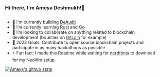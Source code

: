### Hi there, I'm Ameya Deshmukh!👋 



## 
- 🔭 I'm currently building [DeAudit](https://github.com/arihantbansal/deaudit)
- 🌱 I’m currently learning [Rust](https://www.rust-lang.org/) and [Go](https://go.dev)
- 👯 I’m looking to collaborate on anything related to blockchain development (bounties on [Gitcoin](https://gitcoin.co/explorer?network=mainnet&idx_status=open&applicants=ALL&order_by=-web3_created) for example)
- 🥅 2023 Goals: Contribute to open source blockchain projects and participate in as many hackathons as possible
- ⚡ Fun fact: I made this Readme while waiting for [nerdfonts](https://github.com/ryanoasis/nerd-fonts) to download for my NeoVim setup.

[![Ameya's github stats](https://github-readme-stats.vercel.app/api?username=ameya-deshmukh&theme=vision-friendly-dark&show_icons=true)](https://github.com/anuraghazra/github-readme-stats)





